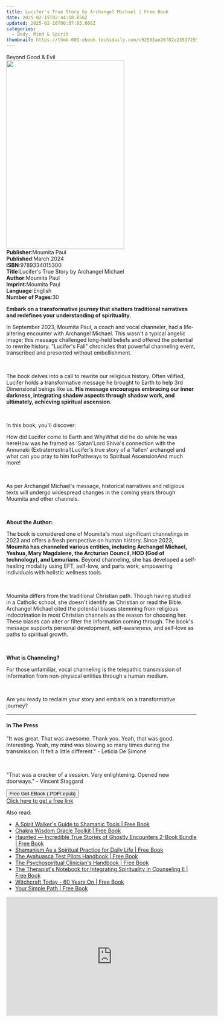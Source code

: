 ```yaml
---
title: Lucifer's True Story by Archangel Michael | Free Book
date: 2025-02-15T02:44:18.856Z
updated: 2025-02-16T00:07:03.606Z
categories:
  - Body, Mind & Spirit
thumbnail: https://thmb-001-ebook.techidaily.com/c92593ae26f82e2353725502526b520aa38e76d130e90efce4e29c5dd1f37563.jpg
---
```

<main id="book-container">
  <div class="flex flex-col">
    <div class="book-brief flex-1 py-6 px-4 sm:p-6 md:py-10 md:px-8">
      <!-- brief-->
      <div class="book-brief-main">Beyond Good & Evil</div>
    </div>
    <div
      class="book-meta-info flex-1 grid gap-4 col-start-1 col-end-3 row-start-1 sm:mb-6 sm:grid-cols-4 lg:gap-6 lg:col-start-2 lg:row-end-6 lg:row-span-6 lg:mb-0"
    >
      <div
        class="book-meta-info-left place-content-center mt-4 p-4 text-sm leading-6 col-start-2 col-span-2 dark:text-slate-400"
      >
        <img
          class="w-full h-500 object-cover rounded-lg sm:h-255 sm:col-span-2 lg:col-span-full"
          src="https://img-001-ebook.techidaily.com/780ba53fb1f1952003186b5982945b552faae5ac845c0d2e90396bfd1b567812.jpg"
          alt=""
          width="312"
          height="500"
        />
      </div>
      <div
        class="book-meta-info-right mt-2 col-start-1 row-start-2 col-span-3 self-center"
      >
        <!-- meta data  -->
        <div class="flex flex-col px-4 md:px-8">
          <div class="flex-1">
            <strong>Publisher</strong>:<span class="px-2">Moumita Paul</span>
          </div>
          <div class="flex-1">
            <strong>Published</strong>:<span class="px-2">March 2024</span>
          </div>
          <div class="flex-1">
            <strong>ISBN</strong>:<span class="px-2">9789334015300</span>
          </div>
          <div class="flex-1">
            <strong>Title</strong>:<span class="px-2"
              >Lucifer&#39;s True Story by Archangel Michael</span
            >
          </div>
          <div class="flex-1">
            <strong>Author</strong>:<span class="px-2">Moumita Paul</span>
          </div>
          <div class="flex-1">
            <strong>Imprint</strong>:<span class="px-2">Moumita Paul</span>
          </div>
          <div class="flex-1">
            <strong>Language</strong>:<span class="px-2">English</span>
          </div>
          <div class="flex-1">
            <strong>Number of Pages</strong>:<span class="px-2">30</span>
          </div>
        </div>
      </div>
    </div>
    <div class="book-description flex-1 py-6 px-4 sm:p-6 md:py-10 md:px-8">
      <div class="book-description-main">
        <div accordion-content="" id="description">
          <p>
            <strong
              >Embark on a transformative journey that shatters traditional
              narratives and redefines your understanding of
              spirituality.</strong
            >
          </p>
          <p>
            In September 2023, Moumita Paul, a coach and vocal channeler, had a
            life-altering encounter with Archangel Michael. This wasn't a
            typical angelic image; this message challenged long-held beliefs and
            offered the potential to rewrite history. "Lucifer's Fall"
            chronicles that powerful channeling event, transcribed and presented
            without embellishment.
          </p>
          <p><br /></p>
          <p>
            The book delves into a call to rewrite our religious history. Often
            vilified, Lucifer holds a transformative message he brought to Earth
            to help 3rd Dimensional beings like us.
            <strong
              >His message encourages embracing our inner darkness, integrating
              shadow aspects through shadow work, and ultimately, achieving
              spiritual ascension.</strong
            >
          </p>
          <p><br /></p>
          <p>In this book, you'll discover:</p>
          How did Lucifer come to Earth and WhyWhat did he do while he was
          hereHow was he framed as 'Satan'Lord Shiva's connection with the
          Annunaki (Extraterrestrial)Lucifer's true story of a 'fallen'
          archangel&nbsp;and what can you pray to him forPathways to Spiritual
          AscensionAnd much more!
          <p><br /></p>
          <p>
            As per Archangel Michael's message, historical narratives and
            religious texts will undergo widespread changes in the coming years
            through Moumita and other channels.
          </p>
          <p><br /></p>
          <p><strong>About the Author:</strong></p>
          <p>
            The book is considered one of Moumita's most significant channelings
            in 2023 and offers a fresh perspective on human history. Since 2023,
            <strong
              >Moumita has channeled various entities, including Archangel
              Michael, Yeshua, Mary Magdalene, the Arcturian Council, HOD (God
              of technology), and Lemurians</strong
            >. Beyond channeling, she has developed a self-healing modality
            using EFT, self-love, and parts work, empowering individuals with
            holistic wellness tools.
          </p>
          <p><br /></p>
          <p>
            Moumita differs from the traditional Christian path. Though having
            studied in a Catholic school, she doesn't identify as Christian or
            read the Bible. Archangel Michael cited the potential biases
            stemming from religious indoctrination in most Christian channels as
            the reason for choosing her. These biases can alter or filter the
            information coming through. The book's message supports personal
            development, self-awareness, and self-love as paths to spiritual
            growth.
          </p>
          <p><br /></p>
          <p><strong>What is Channeling?</strong></p>
          <p>
            For those unfamiliar, vocal channeling is the telepathic
            transmission of information from non-physical entities through a
            human medium.&nbsp;
          </p>
          <p><br /></p>
          <p>
            Are you ready to reclaim your story and embark on a transformative
            journey?
          </p>
        </div>
        <div class="accordion-fader"></div>
      </div>
    </div>
    <div class="book-excerpts flex-1 py-6 px-4 sm:p-6 md:py-10 md:px-8">
      <!-- excerpts-->
      <div class="book-excerpts-main">
        <hr />
        <h4 class="placeholder placeholder-heading">
          <span>In The Press</span>
        </h4>
        <p></p>
        <p>
          "It was great. That was awesome. Thank you. Yeah, that was good.
          Interesting.&nbsp;Yeah, my mind was blowing so many times during the
          transmission.&nbsp;It felt a little different." - Leticia De Simone
        </p>
        <p><br /></p>
        <p>
          "That was a cracker of a session. Very enlightening. Opened new
          doorways." - Vincent Staggard
        </p>
        <p></p>
      </div>
    </div>
    <div
      class="book-about-author flex-1 py-6 px-4 sm:p-6 md:py-10 md:px-8"
    ></div>
    <div class="book-free-get flex-1 py-6 px-4 sm:p-6 md:py-10 md:px-8">
      <button
        id="btn-free-get"
        class="bg-blue-500 hover:bg-blue-700 text-white font-bold py-2 px-4 rounded"
      >
        Free Get EBook (.PDF/.epub)
      </button>
      <div id="countdown-display" class="px-2 text-lg mt-2"></div>
      <a
        id="free-link"
        class="hidden bg-blue-500 hover:bg-blue-700 text-white font-bold py-2 px-4 rounded"
        href="https://www.ebooks.com/en-us/book/211262419/lucifer-s-true-story-by-archangel-michael/moumita-paul/"
        target="_blank"
        >Click here to get a free link</a
      >
    </div>
    <script>
      let countdownTime = 0;
      let countdownInterval = null;
      document
        .getElementById('btn-free-get')
        .addEventListener('click', startCountdown);
      function startCountdown() {
        countdownTime = new Date().getTime() + 60000 * 3;
        countdownInterval = setInterval(updateCountdown, 1000);
        document.getElementById('btn-free-get').disabled = true;
        document
          .getElementById('btn-free-get')
          .classList.add('bg-gray-500', 'cursor-not-allowed');
      }
      function updateCountdown() {
        let currentTime = new Date().getTime();
        let timeLeft = countdownTime - currentTime;
        let secondsLeft = Math.floor(timeLeft / 1000);
        document.getElementById('countdown-display').innerHTML =
          `Remaining time: ${secondsLeft} seconds.`;
        if (secondsLeft <= 0) {
          clearInterval(countdownInterval);
          document.getElementById('btn-free-get').classList.add('hidden');
          document.getElementById('free-link').classList.remove('hidden');
          document.getElementById('countdown-display').innerHTML = '';
        }
      }
    </script>
  </div>
</main>

<ins class="adsbygoogle"
      style="display:block"
      data-ad-client="ca-pub-7571918770474297"
      data-ad-slot="8358498916"
      data-ad-format="auto"
      data-full-width-responsive="true"></ins>
    

<span class="atpl-alsoreadstyle">Also read:</span>
<div><ul>
<li><a href="https://novels-ebooks.techidaily.com/1685627-9781609259433-a-spirit-walkers-guide-to-shamanic-tools/"><u>A Spirit Walker's Guide to Shamanic Tools | Free Book</u></a></li>
<li><a href="https://novels-ebooks.techidaily.com/1684767-9781780288413-chakra-wisdom-oracle-toolkit/"><u>Chakra Wisdom Oracle Toolkit | Free Book</u></a></li>
<li><a href="https://novels-ebooks.techidaily.com/1691130-9781459729957-haunted-incredible-true-stories-of-ghostly-encounters-2-book-bundle/"><u>Haunted — Incredible True Stories of Ghostly Encounters 2-Book Bundle | Free Book</u></a></li>
<li><a href="https://novels-ebooks.techidaily.com/1691963-9780804152358-shamanism-as-a-spiritual-practice-for-daily-life/"><u>Shamanism As a Spiritual Practice for Daily Life | Free Book</u></a></li>
<li><a href="https://novels-ebooks.techidaily.com/1687915-9781583947920-the-ayahuasca-test-pilots-handbook/"><u>The Ayahuasca Test Pilots Handbook | Free Book</u></a></li>
<li><a href="https://novels-ebooks.techidaily.com/1688976-9781317787136-the-psychospiritual-clinicians-handbook/"><u>The Psychospiritual Clinician's Handbook | Free Book</u></a></li>
<li><a href="https://novels-ebooks.techidaily.com/1689042-9781317760580-the-therapists-notebook-for-integrating-spirituality-in-counseling-ii/"><u>The Therapist's Notebook for Integrating Spirituality in Counseling II | Free Book</u></a></li>
<li><a href="https://novels-ebooks.techidaily.com/1691534-9781782791676-witchcraft-today-60-years-on/"><u>Witchcraft Today - 60 Years On | Free Book</u></a></li>
<li><a href="https://novels-ebooks.techidaily.com/1691535-9781782793489-your-simple-path/"><u>Your Simple Path | Free Book</u></a></li>
</ul></div>

<!-- affiliate ads begin -->
<iframe width="560" height="315" src="https://www.youtube.com/embed/KF793jv1LIc?si=fJOogQJ2f8JUfTzZ" title="YouTube video player" frameborder="0" allow="accelerometer; autoplay; clipboard-write; encrypted-media; gyroscope; picture-in-picture; web-share" referrerpolicy="strict-origin-when-cross-origin" allowfullscreen></iframe>
<!-- affiliate ads end -->

